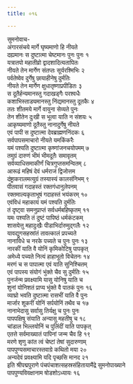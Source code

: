 ```yaml
---
title: ०१६

---
```

सुमनोवाच-  
अंगारसंचये मार्गे घृष्यमाणो हि नीयते  
दह्यमानः स दुष्टात्मा चेष्टमानः पुनः पुनः १  
यत्रातपो महातीव्रो द्वादशादित्यतापितः  
नीयते तेन मार्गेण संतप्तः सूर्यरश्मिभिः २  
पर्वतेष्वेव दुर्गेषु छायाहीनेषु दुर्मतिः  
नीयते तेन मार्गेण क्षुधातृष्णाप्रपीडितः ३  
स दूतैर्हन्यमानस्तु गदाखड्गैः परश्वधैः  
कशाभिस्ताड्यमानस्तु निंद्यमानस्तु दूतकैः ४  
ततः शीतमये मार्गे वायुना सेव्यते पुनः  
तेन शीतेन दुःखी स भूत्वा याति न संशयः ५  
आकृष्यमाणो दूतैस्तु नानादुर्गेषु नीयते  
एवं पापी स दुष्टात्मा देवब्राह्मणनिंदकः ६  
सर्वपापसमाचारो नीयते यमकिंकरैः  
यमं पश्यति दुष्टात्मा कृष्णांजनचयोपमम् ७  
तमुग्रं दारुणं भीमं भीमदूतैः समावृतम्  
सर्वव्याधिसमाकीर्णं चित्रगुप्तसमन्वितम् ८  
आरूढं महिषं देवं धर्मराजं द्विजोत्तम  
दंष्ट्राकरालमत्युग्रं तस्यास्यं कालसंनिभम् ९  
पीतवासं गदाहस्तं रक्तगंधानुलेपनम्  
रक्तमाल्यकृताभूषं गदाहस्तं भयंकरम् १०  
एवंविधं महाकायं यमं पश्यति दुर्मतिः  
तं दृष्ट्वा समनुप्राप्तं सर्वधर्मबहिष्कृतम् ११  
यमः पश्यति तं दुष्टं पापिष्ठं धर्मकंटकम्  
शासयेत्तु महादुःखैः पीडाभिर्दारुमुद्गलैः १२  
यावद्युगसहस्रांतं तावत्कालं प्रपच्यते  
नानाविधे च नरके पच्यते च पुनः पुनः १३  
नारकीं याति वै योनिं कृमिकोटिषु पापकृत्  
अमेध्ये पच्यते नित्यं हाहाभूतो विचेतनः १४  
मरणं च स पापात्मा एवं याति सुनिश्चितम्  
एवं पापस्य संयोगं भुंक्ते चैव सु दुर्मतिः १५  
पुनर्जन्म प्रवक्ष्यामि यासु योनिषु याति च  
शुनां योनिशतं प्राप्य भुंक्ते वै पातकं पुनः १६  
व्याघ्रो भवति दुष्टात्मा रासभीं याति वै पुनः  
मार्जार शूकरीं योनिं सर्पयोनिं तथैव च १७  
नानाभेदासु सर्वासु तिर्यक्षु च पुनः पुनः  
पापपक्षिषु संयाति अन्यासु महतीषु च १८  
चांडाल भिल्लयोनिं च पुलिंदीं याति पापकृत्  
एतत्ते सर्वमाख्यातं पापिनां जन्म चैव हि १९  
मरणे शृणु कांत त्वं चेष्टां तेषां सुदारुणाम्  
पापपुण्यसमाचारस्तवाग्रे कथितो मया २०  
अन्यदेवं प्रवक्ष्यामि यदि पृच्छसि मानद २१  
इति श्रीपद्मपुराणे पंचपंचाशत्सहस्रसंहितायामैंद्रे सुमनोपाख्याने  
पापपुण्यविवक्षानाम षोडशोऽध्यायः १६